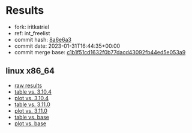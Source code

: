 # Results

- fork: iritkatriel
- ref: int_freelist
- commit hash: [8a6e6a3](https://github.com/iritkatriel/cpython/commit/8a6e6a3)
- commit date: 2023-01-31T16:44:35+00:00
- commit merge base: [c1b1f51cd1632f0b77dacd43092fb44ed5e053a9](https://github.com/iritkatriel/cpython/commit/c1b1f51cd1632f0b77dacd43092fb44ed5e053a9)

## linux x86_64

- [raw results](bm-20230131-linux-x86_64-iritkatriel-int_freelist-3.12.0a4%2B-8a6e6a3.json)
- [table vs. 3.10.4](bm-20230131-linux-x86_64-iritkatriel-int_freelist-3.12.0a4%2B-8a6e6a3-vs-3.10.4.md)
- [plot vs. 3.10.4](bm-20230131-linux-x86_64-iritkatriel-int_freelist-3.12.0a4%2B-8a6e6a3-vs-3.10.4.png)
- [table vs. 3.11.0](bm-20230131-linux-x86_64-iritkatriel-int_freelist-3.12.0a4%2B-8a6e6a3-vs-3.11.0.md)
- [plot vs. 3.11.0](bm-20230131-linux-x86_64-iritkatriel-int_freelist-3.12.0a4%2B-8a6e6a3-vs-3.11.0.png)
- [table vs. base](bm-20230131-linux-x86_64-iritkatriel-int_freelist-3.12.0a4%2B-8a6e6a3-vs-base.md)
- [plot vs. base](bm-20230131-linux-x86_64-iritkatriel-int_freelist-3.12.0a4%2B-8a6e6a3-vs-base.png)

